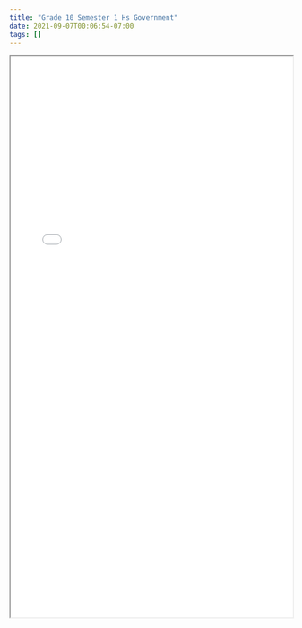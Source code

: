 ```yaml
---
title: "Grade 10 Semester 1 Hs Government"
date: 2021-09-07T00:06:54-07:00
tags: []
---
```


<iframe src="/pdf/Grade-10/semester-1/hs-government.pdf" width="100%" height="1000px">This browser does not support pdfs</iframe>
